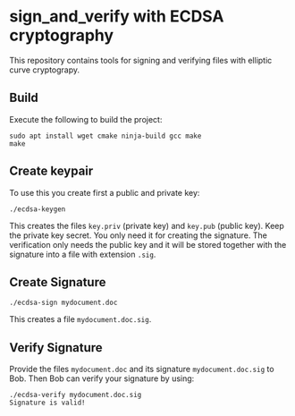 # sign_and_verify with ECDSA cryptography

This repository contains tools for signing and verifying files with elliptic
curve cryptograpy. 


## Build

Execute the following to build the project:
```
sudo apt install wget cmake ninja-build gcc make
make
```

## Create keypair
To use this you create first a public and private key:

```
./ecdsa-keygen
```

This creates the files `key.priv` (private key) and `key.pub` (public key).
Keep the private key secret. You only need it for creating the signature.
The verification only needs the public key and it will be stored together
with the signature into a file with extension `.sig`.

## Create Signature
```
./ecdsa-sign mydocument.doc
```

This creates a  file `mydocument.doc.sig`.

## Verify Signature

Provide the files `mydocument.doc` and its signature `mydocument.doc.sig`
to Bob. Then Bob can verify your signature by using:
```
./ecdsa-verify mydocument.doc.sig
Signature is valid!
```
